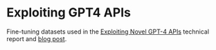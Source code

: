 # Exploiting GPT4 APIs

Fine-tuning datasets used in the [Exploiting Novel GPT-4 APIs](https://far.ai/publication/pelrine2023novelapis/paper.pdf) technical report and [blog post](https://far.ai/post/2023-12-exploiting-gpt4-api/).
